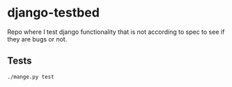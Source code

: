 # django-testbed
Repo where I test django functionality that is not according to spec to see if they are bugs or not.

## Tests
`./mange.py test`
